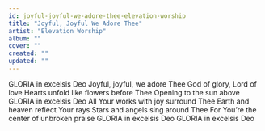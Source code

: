 ```yaml
---
id: joyful-joyful-we-adore-thee-elevation-worship
title: "Joyful, Joyful We Adore Thee"
artist: "Elevation Worship"
album: ""
cover: ""
created: ""
updated: ""
---
```


GLORIA in excelsis Deo
Joyful, joyful, we adore Thee
God of glory, Lord of love
Hearts unfold like flowers before Thee
Opening to the sun above
GLORIA in excelsis Deo
All Your works with joy surround Thee
Earth and heaven reflect Your rays
Stars and angels sing around Thee
For You’re the center of unbroken praise
GLORIA in excelsis Deo
GLORIA in excelsis Deo